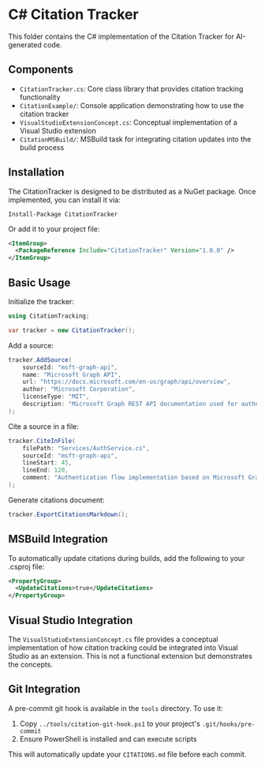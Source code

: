 # C# Citation Tracker

This folder contains the C# implementation of the Citation Tracker for AI-generated code.

## Components

- `CitationTracker.cs`: Core class library that provides citation tracking functionality
- `CitationExample/`: Console application demonstrating how to use the citation tracker
- `VisualStudioExtensionConcept.cs`: Conceptual implementation of a Visual Studio extension
- `CitationMSBuild/`: MSBuild task for integrating citation updates into the build process

## Installation

The CitationTracker is designed to be distributed as a NuGet package. Once implemented, you can install it via:

```
Install-Package CitationTracker
```

Or add it to your project file:

```xml
<ItemGroup>
  <PackageReference Include="CitationTracker" Version="1.0.0" />
</ItemGroup>
```

## Basic Usage

Initialize the tracker:
```csharp
using CitationTracking;

var tracker = new CitationTracker();
```

Add a source:
```csharp
tracker.AddSource(
    sourceId: "msft-graph-api",
    name: "Microsoft Graph API",
    url: "https://docs.microsoft.com/en-us/graph/api/overview",
    author: "Microsoft Corporation",
    licenseType: "MIT",
    description: "Microsoft Graph REST API documentation used for authentication flow implementation"
);
```

Cite a source in a file:
```csharp
tracker.CiteInFile(
    filePath: "Services/AuthService.cs",
    sourceId: "msft-graph-api",
    lineStart: 45,
    lineEnd: 120,
    comment: "Authentication flow implementation based on Microsoft Graph API examples"
);
```

Generate citations document:
```csharp
tracker.ExportCitationsMarkdown();
```

## MSBuild Integration

To automatically update citations during builds, add the following to your .csproj file:

```xml
<PropertyGroup>
  <UpdateCitations>true</UpdateCitations>
</PropertyGroup>
```

## Visual Studio Integration

The `VisualStudioExtensionConcept.cs` file provides a conceptual implementation of how citation tracking could be integrated into Visual Studio as an extension. This is not a functional extension but demonstrates the concepts.

## Git Integration

A pre-commit git hook is available in the `tools` directory. To use it:

1. Copy `../tools/citation-git-hook.ps1` to your project's `.git/hooks/pre-commit`
2. Ensure PowerShell is installed and can execute scripts

This will automatically update your `CITATIONS.md` file before each commit.
